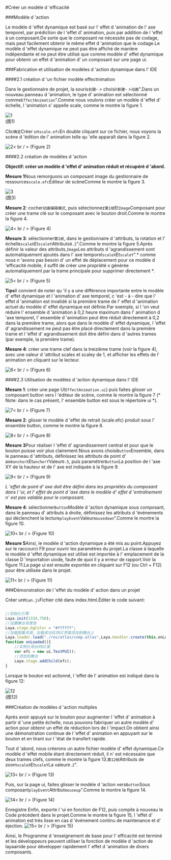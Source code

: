 #Créer un modèle d 'efficacité

###Modèle d 'action

Le modèle d 'effet dynamique est basé sur l' effet d 'animation de l' axe temporel, par prédiction de l 'effet d' animation, puis par addition de l 'effet à un composant.De sorte que le composant ne nécessite pas de codage, mais peut facilement obtenir le même effet d 'animation que le codage.Le modèle d 'effet dynamique ne peut pas être affiché de manière indépendante et ne peut être utilisé que comme modèle d' effet dynamique pour obtenir un effet d 'animation d' un composant sur une page ui.



###Fabrication et utilisation de modèles d 'action dynamique dans l' IDE

####2.1 création d 'un fichier modèle effectnimation

Dans le gestionnaire de projet, la souris`右键`- > choisir`新建`- >`动画`".Dans un nouveau panneau d 'animation, le type d' animation est sélectionné comme`EffectAnimation`".Comme nous voulons créer un modèle d 'effet d' échelle, l 'animation s' appelle scale, comme le montre la figure 1.

![1](img/1.png)<br/>(图1)


Clic`确定`Créer un`scale.efc`En double cliquant sur ce fichier, nous voyons la scène d 'édition de l' animation telle qu 'elle apparaît dans la figure 2.

![2](img/2.png)< br / > (Figure 2)



####2.2 création de modèles d 'action

**Objectif: créer un modèle d 'effet d' animation réduit et récupéré d 'abord.**

**Mesure 1**Nous remorquons un composant image du gestionnaire de ressources`scale.efc`Éditeur de scèneComme le montre la figure 3.

![3](img/3.png)<br/>(图3)




**Mesure 2**: cocher`动画编辑模式`, puis sélectionnez`第1帧`Et`Image`Composant pour créer une trame clé sur le composant avec le bouton droit.Comme le montre la figure 4.

![4](img/4.png)< br / > (Figure 4)



**Mesure 3**: sélectionner`第1帧`, dans le gestionnaire d 'attributs, la rotation et l' échelle`scaleX`Et`scaleY`Attributs`0.2`".Comme le montre la figure 5.Après définir la valeur des attributs,`Image`Les attributs d 'agrandissement sont automatiquement ajoutés dans l' axe temporel`scaleX`Et`scaleY`".* comme nous n 'avons pas besoin d' un effet de déplacement pour ce modèle d 'efficacité mobile, il suffit de créer une propriété x générée automatiquement par la trame principale pour supprimer directement *.

![5](img/5.png)< br / > (Figure 5)

**Tips**Il convient de noter qu 'il y a une différence importante entre le modèle d' effet dynamique et l 'animation d' axe temporel, c 'est - à - dire que l' effet d 'animation est invalidé si la première trame de l' effet d 'animation actuel du modèle d' effet dynamique est définie.Par exemple, si l 'on veut réduire l' ensemble d 'animation à 0,2 heure maximum dans l' animation d 'axe temporel, l' ensemble d 'animation peut être réduit directement à 0,2 dans la première trame, alors que dans le modèle d' effet dynamique, l 'effet d' agrandissement ne peut pas être placé directement dans la première trame et l 'effet d' agrandissement doit être défini dans d 'autres trames (par exemple, la première trame).



**Mesure 4**: créer une trame clef dans la treizième trame (voir la figure 4), avec une valeur d 'attribut scalex et scaley de 1, et afficher les effets de l' animation en cliquant sur le lecteur.

![6](img/6.png)< br / > (Figure 6)



####2.3 Utilisation de modèles d 'action dynamique dans l' IDE

**Mesure 1**: créer une page UI`EffectAnimation.ui`) puis faites glisser un composant button vers l 'éditeur de scène, comme le montre la figure 7 (* Note: dans le cas présent, l' ensemble button est sous le répertoire ui *).

![7](img/7.png)< br / > (Figure 7)



**Mesure 2**: glisser le modèle d 'effet de retrait (scale.efc) produit sous l' ensemble button, comme le montre la figure 8.

![8](img/8.gif)< br / > (Figure 8)



**Mesure 3**Pour réaliser l 'effet d' agrandissement central et pour que le bouton puisse voir plus clairement.Nous avons choisi`Button`Ensemble, dans le panneau d 'attributs, définissez les attributs de point d' axe`anchorX`Et`anchorY`Valeur`0.5`, puis paramétrer`Button`La position de l 'axe XY de la hauteur et de l' axe est indiquée à la figure 9.

![9](img/9.png)< br / > (Figure 9)

*L 'effet de point d' axe doit être défini dans les propriétés du composant dans l 'ui, et l' effet de point d 'axe dans le modèle d' effet d 'entraînement n' est pas valable pour le composant.*

**Mesure 4**: sélectionner`Button`Modèle d 'action dynamique sous composant, dans le panneau d' attributs à droite, définissez les attributs d 'événements qui déclenchent la lecture`playEvent`Valeur`mousedown`".Comme le montre la figure 10.

![10](img/10.png)< br / > (Figure 10)

**Mesure 5**Ainsi, le modèle d 'action dynamique a été mis au point.Appuyez sur le raccourci F9 pour ouvrir les paramètres du projet.La classe à laquelle le modèle d 'effet dynamique est utilisé est importée à l' emplacement de la classe D 'importation uiode, faute de quoi il y a erreur de rapport.Voir la figure 11.La page ui est ensuite exportée en cliquant sur F12 (ou Ctrl + F12) pour être utilisée dans le projet.

![11](img/11.gif)< br / > (Figure 11)



###Démonstration de l 'effet du modèle d' action dans un projet

Créer un`Mian.js`Fichier cité dans index.html.Éditer le code suivant:


```javascript

//初始化引擎
Laya.init(1334,750);
//设置舞台背景色
Laya.stage.bgColor = "#ffffff";
//加载图集资源，加载成功后将UI界面添加到舞台上
Laya.loader.load("./res/atlas/comp.atlas",Laya.Handler.create(this,onLoaded));
function onLoaded(){
    //实例化导出的UI类
    var efc = new ui.TestPUI();
    //添加到舞台
    Laya.stage.addChild(efc);
}

```


Lorsque le bouton est actionné, l 'effet de l' animation est indiqué dans la figure 12:

![12](img/12.gif)<br/>(图12)







###Création de modèles d 'action multiples

Après avoir appuyé sur le bouton pour augmenter l 'effet d' animation à partir d 'une petite échelle, nous pouvons fabriquer un autre modèle d' action pour obtenir un effet de réduction lors de l 'impact.On obtient ainsi une démonstration continue de l 'effet d' animation en appuyant sur le bouton et en tirant sur l 'état de transfert rapide.

Tout d 'abord, nous créerons un autre fichier modèle d' effet dynamique.Ce modèle d 'effet mobile étant directement réduit, il n' est nécessaire que deux trames clefs, comme le montre la figure 13.`第12帧`Attributs de zoom`scaleX`Et`scaleY`La valeur`0.2`".

![13](img/13.png)< br / > (Figure 13)



Puis, sur la page ui, faites glisser le modèle d 'action vers`Button`Sous composant`playEvent`Attribut`mouseup`".Comme le montre la figure 14.

![14](img/14.png)< br / > (Figure 14)



Enregistre Enfin, exporte l 'ui en fonction de F12, puis compile à nouveau le Code précédent dans le projet.Comme le montre la figure 15, l 'effet d' animation est très lisse en cas d 'événement continu de maintenance et d' éjection.
![15](img/15.gif)< br / > (Figure 15)



Ainsi, le Programme d 'enseignement de base pour l' efficacité est terminé et les développeurs peuvent utiliser la fonction de modèle d 'action de layaairide pour développer rapidement l' effet d 'animation de divers composants.
